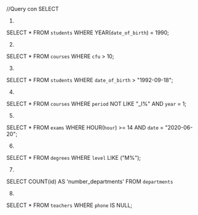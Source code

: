 //Query con SELECT

1) 
SELECT * 
FROM `students`
WHERE YEAR(`date_of_birth`) = 1990;

2)
SELECT * 
FROM `courses` 
WHERE `cfu` > 10;

3)
SELECT * 
FROM `students` 
WHERE `date_of_birth` > "1992-09-18";

4)
SELECT * 
FROM `courses` 
WHERE `period` 
NOT LIKE "_I%" 
AND `year` = 1;

5)
SELECT * 
FROM `exams` 
WHERE HOUR(`hour`) >= 14 
AND `date` = "2020-06-20";

6)
SELECT * 
FROM `degrees`
WHERE `level` LIKE ("M%");

7)
SELECT COUNT(id) 
AS 'number_departments' 
FROM `departments`

8)
SELECT * 
FROM `teachers` 
WHERE `phone` IS NULL;